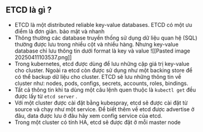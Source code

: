 ## ETCD là gì ?
- ETCD là một distributed reliable key-value databases. ETCD có một ưu điểm là đơn giản. bảo mật và nhanh 
- Thông thường các database truyền thống sử dụng dữ liệu quan hệ (SQL) thường được lưu trong nhiều cột và nhiều hàng. Nhưng key-value database chỉ lưu thông tin dưới format là key và value ![[Pasted image 20250411103537.png]]
- Trong kubernetes, etcd được dùng để lưu những cặp giá trị key-value cho cluster. Ngoài ra etcd còn được sử dụng như một backing store để có thể backup dữ liệu cho cluster. ETCD sẽ lưu những thông tin về cluster như: nodes, pods, configs, secrets, accounts, roles, bindings. 
- Tất cả thông tin khi ta dùng một câu lệnh quen thuộc là `kubectl get` đều được lấy từ `etcd server` . 
- Với một cluster được cài đặt bằng kubespray, etcd sẽ được cài đặt từ source và chạy như một service. Để biết thêm về etcd được advertise ở đâu, data được lưu ở đâu hãy xem config service của etcd.
- Trong một cluster có tính HA, etcd sẽ được đặt ở mỗi master node 